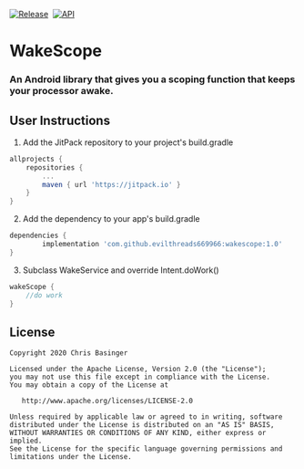 [![Release](https://jitpack.io/v/evilthreads669966/wakescope.svg)](https://jitpack.io/#evilthreads669966/wakescope)&nbsp;&nbsp;[![API](https://img.shields.io/badge/API-14%2B-brightgreen.svg?style=plastic)](https://android-arsenal.com/api?level=14)
# WakeScope
### An Android library that gives you a scoping function that keeps your processor awake.
## User Instructions
1. Add the JitPack repository to your project's build.gradle
```gradle
allprojects {
	repositories {
		...
		maven { url 'https://jitpack.io' }
	}
}
```
2. Add the dependency to your app's build.gradle
```gradle
dependencies {
        implementation 'com.github.evilthreads669966:wakescope:1.0'
}
```
3. Subclass WakeService and override Intent.doWork()
```kotlin
wakeScope {
    //do work
}
```
## License
```
Copyright 2020 Chris Basinger

Licensed under the Apache License, Version 2.0 (the "License");
you may not use this file except in compliance with the License.
You may obtain a copy of the License at

   http://www.apache.org/licenses/LICENSE-2.0

Unless required by applicable law or agreed to in writing, software
distributed under the License is distributed on an "AS IS" BASIS,
WITHOUT WARRANTIES OR CONDITIONS OF ANY KIND, either express or implied.
See the License for the specific language governing permissions and
limitations under the License.
```
